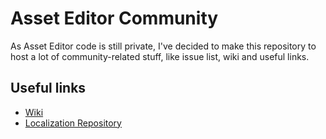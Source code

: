 # Asset Editor Community

As Asset Editor code is still private, I've decided to make this repository to host a lot of community-related stuff, like issue list, wiki and useful links.

## Useful links

- [Wiki](https://github.com/iBowie/Asset-Editor-Community/wiki)
- [Localization Repository](https://github.com/iBowie/BowieD.Unturned.AssetEditor.Localization)
